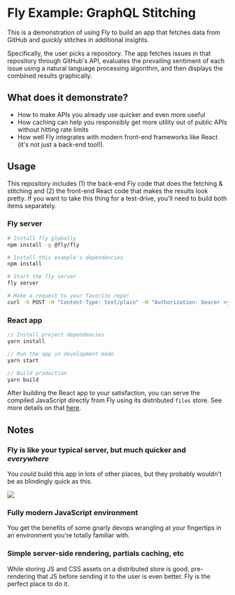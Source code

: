 # Fly Example: GraphQL Stitching

This is a demonstration of using Fly to build an app that fetches data from GitHub and _quickly_ stitches in additional insights.

Specifically, the user picks a repository. The app fetches issues in that repository through GitHub's API, evaluates the prevailing sentiment of each issue using a natural language processing algorithm, and then displays the combined results graphically.

## What does it demonstrate?

- How to make APIs you already use quicker and even more useful
- How caching can help you responsibly get more utility out of public APIs without hitting rate limits
- How well Fly integrates with modern front-end frameworks like React (it's not just a back-end tool!).

## Usage

This repository includes (1) the back-end Fly code that does the fetching & stitching and (2) the front-end React code that makes the results look pretty. If you want to take this thing for a test-drive, you'll need to build both items separately.

### Fly server
```bash
# Install fly globally
npm install -g @fly/fly

# Install this example's dependencies
npm install

# Start the fly server
fly server

# Make a request to your favorite repo!
curl -X POST -H "Content-Type: text/plain" -H "Authorization: bearer <your token>" --data "{ \"query\": \"{ repository(owner: "superfly", name: "fly") { issues(first: 10) { edges { node { id title bodyText } } } } }\" }" https://api.github.com/graphql
```

### React app
```javascript
// Install project dependencies
yarn install

// Run the app in development mode
yarn start

// Build production 
yarn build
```

After building the React app to your satisfaction, you can serve the compiled JavaScript directly from Fly using its distributed `files` store. See more details on that [here](https://fly.io/docs/apps/).

## Notes

### Fly is like your typical server, but much quicker and _everywhere_

You _could_ build this app in lots of other places, but they probably wouldn't be as blindingly quick as this.

![](https://i.imgur.com/QJ4Ohtq.gif)

### Fully modern JavaScript environment

You get the benefits of some gnarly devops wrangling at your fingertips in an environment you're totally familiar with.

### Simple server-side rendering, partials caching, etc

While storing JS and CSS assets on a distributed store is good, pre-rendering that JS before sending it to the user is even better. Fly is the perfect place to do it.